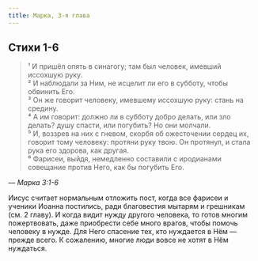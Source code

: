 ```yaml
---
title: Марка, 3-я глава
---
```


## Стихи 1-6

> ¹ И пришёл опять в синагогу; там был человек, имевший иссохшую руку.  
> ² И наблюдали за Ним, не исцелит ли его в субботу, чтобы обвинить Его.  
> ³ Он же говорит человеку, имевшему иссохшую руку: стань на средину.  
> ⁴ А им говорит: должно ли в субботу добро делать, или зло делать? душу спасти, или погубить? Но они молчали.  
> ⁵ И, воззрев на них с гневом, скорбя об ожесточении сердец их, говорит тому человеку: протяни руку твою.
> Он протянул, и стала рука его здорова, как другая.  
> ⁶ Фарисеи, выйдя, немедленно составили с иродианами совещание против Него, как бы погубить Его.

— <cite>Марка&nbsp;3:1-6</cite>

Иисус считает нормальным отложить пост, когда все фарисеи и ученики Иоанна постились, ради благовестия мытарям и грешникам (см. 2 главу).
И когда видит нужду другого человека, то готов многим пожертвовать, даже приобрести себе много врагов, чтобы помочь человеку
в нужде. Для Него спасение тех, кто нуждается в Нём — прежде всего.
К сожалению, многие люди вовсе не хотят в Нём нуждаться.
